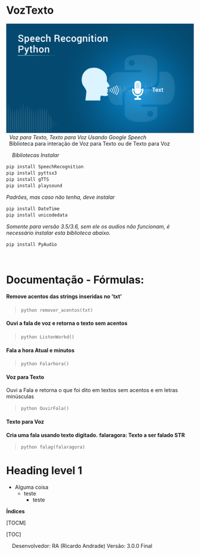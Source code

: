 # VozTexto
![](https://github.com/geniodev/VozTexto/blob/main/speech.png?raw=true)</br>
&nbsp;
*Voz para Texto, Texto para Voz Usando Google Speech*</br>
&nbsp;
Biblioteca para interação de Voz para Texto ou de Texto para Voz</br>




&nbsp;
&nbsp;
*Bibliotecas Instalar*
&nbsp;
```bash
pip install SpeechRecognition
pip install pyttsx3
pip install gTTS
pip install playsound
```
*Padrões, mas caso não tenha, deve instalar*
```bash
pip install DateTime
pip install unicodedata
```
*Somente para versão 3.5/3.6, sem ele os audios não funcionam, é necessário instalar esta biblioteca abaixo.*
```bash
pip install PyAudio
```
&nbsp;
# Documentação - Fórmulas:</br>

#### Remove acentos das strings inseridas no 'txt'
> `python
remover_acentos(txt)
`

#### Ouvi a fala de voz e retorna o texto sem acentos
> `python
ListenWorkd()
`

#### Fala a hora Atual e minutos
> `python
Falarhora()
`
#### Voz para Texto
Ouvi a Fala e retorna o que foi dito em textos sem acentos e em letras minúsculas
> `python
OuvirFala()
`
#### Texto para Voz
**Cria uma fala usando texto digitado.**
**falaragora: Texto a ser falado STR**
> `python
falag(falaragora)
`
<h1>Heading level 1</h1>

- Alguma coisa
  - teste []()
    - teste





**Índices**

[TOCM]

[TOC]



&nbsp;
&nbsp;
Desenvolvedor: RA (Ricardo Andrade)
Versão: 3.0.0 Final
